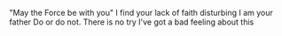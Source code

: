 "May the Force be with you"
I find your lack of faith disturbing
I am your father
Do or do not. There is no try
I've got a bad feeling about this
